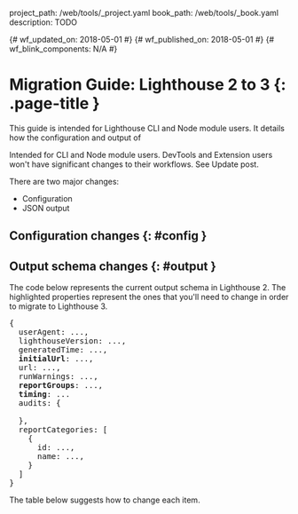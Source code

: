 project_path: /web/tools/_project.yaml
book_path: /web/tools/_book.yaml
description: TODO

{# wf_updated_on: 2018-05-01 #}
{# wf_published_on: 2018-05-01 #}
{# wf_blink_components: N/A #}

# Migration Guide: Lighthouse 2 to 3 {: .page-title }

This guide is intended for Lighthouse CLI and Node module users. It details how the configuration
and output of 

Intended for CLI and Node module users. DevTools and Extension users won't have significant
changes to their workflows. See Update post.

There are two major changes:

* Configuration
* JSON output

## Configuration changes {: #config }

## Output schema changes {: #output }

The code below represents the current output schema in Lighthouse 2. The highlighted properties
represent the ones that you'll need to change in order to migrate to Lighthouse 3.

<pre>
{
  userAgent: ...,
  lighthouseVersion: ...,
  generatedTime: ...,
  <strong>initialUrl</strong>: ...,
  url: ...,
  runWarnings: ...,
  <strong>reportGroups</strong>: ...,
  <strong>timing</strong>: ...
  audits: {
    
  },
  reportCategories: [
    {
      id: ...,
      name: ...,
    }
  ]
}
</pre>

The table below suggests how to change each item.
